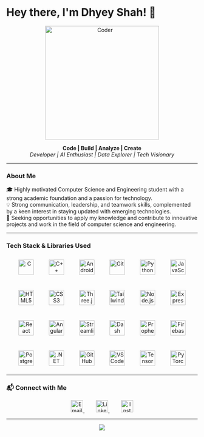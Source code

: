 # Hey there, I'm Dhyey Shah! 👋

<p align="center">
  <img src="https://cdn.dribbble.com/users/1162077/screenshots/3848914/programmer.gif" alt="Coder" width="300"/>
</p>

<p align="center">
  <b>Code | Build | Analyze | Create</b><br>
  <i>Developer | AI Enthusiast | Data Explorer | Tech Visionary</i>
</p>

---

###  About Me

🎓 Highly motivated Computer Science and Engineering student with a strong academic foundation and a passion for technology.  
💡 Strong communication, leadership, and teamwork skills, complemented by a keen interest in staying updated with emerging technologies.  
🚀 Seeking opportunities to apply my knowledge and contribute to innovative projects and work in the field of computer science and engineering.

---

###  Tech Stack & Libraries Used

<p align="center" style="display: flex; gap: 20px; flex-wrap: wrap; justify-content: center;">

  <!-- Languages -->
  <a href="https://www.cprogramming.com/" target="_blank" rel="noopener noreferrer" style="margin: 10px;">
    <img class="tech-icon" src="https://cdn.jsdelivr.net/gh/devicons/devicon/icons/c/c-original.svg" alt="C" width="40" height="40"/>
  </a>
  <a href="https://isocpp.org/" target="_blank" rel="noopener noreferrer" style="margin: 10px;">
    <img class="tech-icon" src="https://cdn.jsdelivr.net/gh/devicons/devicon/icons/cplusplus/cplusplus-original.svg" alt="C++" width="40" height="40"/>
  </a>
  <a href="https://developer.android.com/" target="_blank" rel="noopener noreferrer" style="margin: 10px;">
    <img class="tech-icon" src="https://cdn.jsdelivr.net/gh/devicons/devicon/icons/android/android-original.svg" alt="Android" width="40" height="40"/>
  </a>
  <a href="https://git-scm.com/" target="_blank" rel="noopener noreferrer" style="margin: 10px;">
    <img class="tech-icon" src="https://cdn.jsdelivr.net/gh/devicons/devicon/icons/git/git-original.svg" alt="Git" width="40" height="40"/>
  </a>
  <a href="https://www.python.org/" target="_blank" rel="noopener noreferrer" style="margin: 10px;">
    <img class="tech-icon" src="https://cdn.jsdelivr.net/gh/devicons/devicon/icons/python/python-original.svg" alt="Python" width="40" height="40"/>
  </a>
  <a href="https://developer.mozilla.org/en-US/docs/Web/JavaScript" target="_blank" rel="noopener noreferrer" style="margin: 10px;">
    <img class="tech-icon" src="https://cdn.jsdelivr.net/gh/devicons/devicon/icons/javascript/javascript-original.svg" alt="JavaScript" width="40" height="40"/>
  </a>
  <a href="https://developer.mozilla.org/en-US/docs/Web/HTML" target="_blank" rel="noopener noreferrer" style="margin: 10px;">
    <img class="tech-icon" src="https://cdn.jsdelivr.net/gh/devicons/devicon/icons/html5/html5-original.svg" alt="HTML5" width="40" height="40"/>
  </a>
  <a href="https://developer.mozilla.org/en-US/docs/Web/CSS" target="_blank" rel="noopener noreferrer" style="margin: 10px;">
    <img class="tech-icon" src="https://cdn.jsdelivr.net/gh/devicons/devicon/icons/css3/css3-original.svg" alt="CSS3" width="40" height="40"/>
  </a>

  <!-- Frameworks / Libraries -->
  <a href="https://threejs.org/" target="_blank" rel="noopener noreferrer" style="margin: 10px;">
    <img class="tech-icon" src="https://cdn.jsdelivr.net/gh/devicons/devicon/icons/threejs/threejs-original.svg" alt="Three.js" width="40" height="40"/>
  </a>
  <a href="https://tailwindcss.com/" target="_blank" rel="noopener noreferrer" style="margin: 10px;">
    <img class="tech-icon" src="https://cdn.jsdelivr.net/gh/devicons/devicon/icons/tailwindcss/tailwindcss-plain.svg" alt="Tailwind CSS" width="40" height="40"/>
  </a>
  <a href="https://nodejs.org/" target="_blank" rel="noopener noreferrer" style="margin: 10px;">
    <img class="tech-icon" src="https://cdn.jsdelivr.net/gh/devicons/devicon/icons/nodejs/nodejs-original.svg" alt="Node.js" width="40" height="40"/>
  </a>
  <a href="https://expressjs.com/" target="_blank" rel="noopener noreferrer" style="margin: 10px;">
    <img class="tech-icon" src="https://cdn.jsdelivr.net/gh/devicons/devicon/icons/express/express-original.svg" alt="Express.js" width="40" height="40"/>
  </a>
  <a href="https://reactjs.org/" target="_blank" rel="noopener noreferrer" style="margin: 10px;">
    <img class="tech-icon" src="https://cdn.jsdelivr.net/gh/devicons/devicon/icons/react/react-original.svg" alt="React" width="40" height="40"/>
  </a>
  <a href="https://angular.io/" target="_blank" rel="noopener noreferrer" style="margin: 10px;">
    <img class="tech-icon" src="https://cdn.jsdelivr.net/gh/devicons/devicon/icons/angularjs/angularjs-original.svg" alt="Angular" width="40" height="40"/>
  </a>
  <a href="https://streamlit.io/" target="_blank" rel="noopener noreferrer" style="margin: 10px;">
    <img class="tech-icon" src="https://streamlit.io/images/brand/streamlit-mark-color.svg" alt="Streamlit" width="40" height="40"/>
  </a>
  <a href="https://plotly.com/dash/" target="_blank" rel="noopener noreferrer" style="margin: 10px;">
    <img class="tech-icon" src="https://raw.githubusercontent.com/plotly/dash-docs/main/images/dash-logo-by-plotly-stripe.png" alt="Dash" width="40" height="40"/>
  </a>
  <a href="https://facebook.github.io/prophet/" target="_blank" rel="noopener noreferrer" style="margin: 10px;">
    <img class="tech-icon" src="https://upload.wikimedia.org/wikipedia/commons/0/0b/Prophet-logo.svg" alt="Prophet" width="40" height="40"/>
  </a>

  <!-- Platforms / Tools -->
  <a href="https://firebase.google.com/" target="_blank" rel="noopener noreferrer" style="margin: 10px;">
    <img class="tech-icon" src="https://cdn.jsdelivr.net/gh/devicons/devicon/icons/firebase/firebase-plain.svg" alt="Firebase" width="40" height="40"/>
  </a>
  <a href="https://www.postgresql.org/" target="_blank" rel="noopener noreferrer" style="margin: 10px;">
    <img class="tech-icon" src="https://cdn.jsdelivr.net/gh/devicons/devicon/icons/postgresql/postgresql-original.svg" alt="PostgreSQL" width="40" height="40"/>
  </a>
  <a href="https://dotnet.microsoft.com/" target="_blank" rel="noopener noreferrer" style="margin: 10px;">
    <img class="tech-icon" src="https://cdn.jsdelivr.net/gh/devicons/devicon/icons/dot-net/dot-net-original.svg" alt=".NET" width="40" height="40"/>
  </a>
  <a href="https://github.com/" target="_blank" rel="noopener noreferrer" style="margin: 10px;">
    <img class="tech-icon" src="https://cdn.jsdelivr.net/gh/devicons/devicon/icons/github/github-original.svg" alt="GitHub" width="40" height="40"/>
  </a>
  <a href="https://code.visualstudio.com/" target="_blank" rel="noopener noreferrer" style="margin: 10px;">
    <img class="tech-icon" src="https://cdn.jsdelivr.net/gh/devicons/devicon/icons/vscode/vscode-original.svg" alt="VS Code" width="40" height="40"/>
  </a>
  <a href="https://www.tensorflow.org/" target="_blank" rel="noopener noreferrer" style="margin: 10px;">
    <img class="tech-icon" src="https://cdn.jsdelivr.net/gh/devicons/devicon/icons/tensorflow/tensorflow-original.svg" alt="TensorFlow" width="40" height="40"/>
  </a>
  <a href="https://pytorch.org/" target="_blank" rel="noopener noreferrer" style="margin: 10px;">
    <img class="tech-icon" src="https://cdn.jsdelivr.net/gh/devicons/devicon/icons/pytorch/pytorch-original.svg" alt="PyTorch" width="40" height="40"/>
  </a>
</p>

---

### 📬 Connect with Me

<p align="center">
  <a href="mailto:jrshah2003@gmail.com" target="_blank" rel="noopener noreferrer" style="margin: 0 15px;">
    <img class="tech-icon" src="https://cdn.jsdelivr.net/npm/simple-icons@v8/icons/gmail.svg" alt="Email" width="32" height="32"/>
  </a>
  <a href="https://www.linkedin.com/in/dhyey-shah-0637a0285" target="_blank" rel="noopener noreferrer" style="margin: 0 15px;">
    <img class="tech-icon" src="https://cdn.jsdelivr.net/npm/simple-icons@v8/icons/linkedin.svg" alt="LinkedIn" width="32" height="32"/>
  </a>
  <a href="https://instagram.com/dhyey_2503" target="_blank" rel="noopener noreferrer" style="margin: 0 15px;">
    <img class="tech-icon" src="https://cdn.jsdelivr.net/npm/simple-icons@v8/icons/instagram.svg" alt="Instagram" width="32" height="32"/>
  </a>
</p>

---

<p align="center">
  <img src="https://capsule-render.vercel.app/api?type=waving&color=0:2f80ed,100:56cc9d&height=100&section=footer&text=Thanks%20for%20visiting!&fontColor=ffffff&fontSize=20" />
</p>
